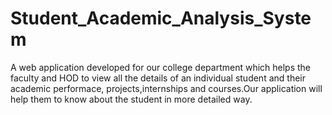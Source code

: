 # Student_Academic_Analysis_System
A web application developed for our college department which helps the faculty and HOD to view all the details of an individual student and their academic performace, projects,internships and courses.Our application will help them to know about the student in more detailed way.
